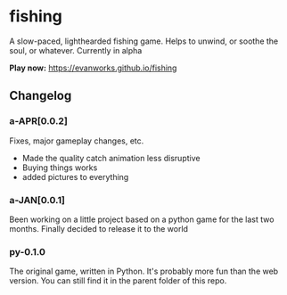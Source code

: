 # fishing
A slow-paced, lighthearded fishing game. Helps to unwind, or soothe the soul, or whatever. Currently in alpha

**Play now:**
<a href="https://evanworks.github.io/fishing">https://evanworks.github.io/fishing</a>

## Changelog


### a-APR[0.0.2]
Fixes, major gameplay changes, etc.
* Made the quality catch animation less disruptive
* Buying things works
* added pictures to everything

### a-JAN[0.0.1]
Been working on a little project based on a python game for the last two months. Finally decided to release it to the world

### py-0.1.0
The original game, written in Python. It's probably more fun than the web version. You can still find it in the parent folder of this repo.